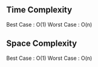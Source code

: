 ## Time Complexity

Best Case : O(1)
Worst Case : O(n)

## Space Complexity

Best Case : O(1)
Worst Case : O(n)